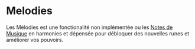# Melodies

Les Mélodies est une fonctionalité non implémentée ou les [Notes de Musique](musicalNotes) en harmonies et dépensée pour débloquer des nouvelles runes et améliorer vos pouvoirs.
